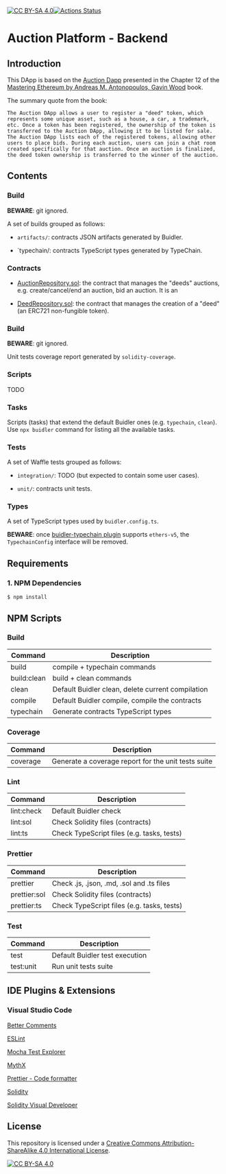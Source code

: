 [![CC BY-SA 4.0][cc-by-sa-shield]][cc-by-sa]<space>[![Actions Status](https://github.com/vnavascues/auction-platform/workflows/Build%20and%20Test/badge.svg)](https://github.com/vnavascues/auction-platform/actions)

# Auction Platform - Backend

## Introduction

This DApp is based on the [Auction Dapp](https://github.com/ethereumbook/ethereumbook/blob/develop/12dapps.asciidoc) presented in the Chapter 12 of the [Mastering Ethereum by Andreas M. Antonopoulos, Gavin Wood](https://github.com/ethereumbook/ethereumbook) book.

The summary quote from the book:

```
The Auction DApp allows a user to register a "deed" token, which represents some unique asset, such as a house, a car, a trademark, etc. Once a token has been registered, the ownership of the token is transferred to the Auction DApp, allowing it to be listed for sale. The Auction DApp lists each of the registered tokens, allowing other users to place bids. During each auction, users can join a chat room created specifically for that auction. Once an auction is finalized, the deed token ownership is transferred to the winner of the auction.
```

## Contents

### Build

**BEWARE**: git ignored.

A set of builds grouped as follows:

- `artifacts/`: contracts JSON artifacts generated by Buidler.

- `typechain/: contracts TypeScript types generated by TypeChain.

### Contracts

- [AuctionRepository.sol](contracts/AuctionRepository.sol): the contract that manages the "deeds" auctions, e.g. create/cancel/end an auction, bid an auction. It is an

- [DeedRepository.sol](contracts/AuctionRepository.sol): the contract that manages the creation of a "deed" (an ERC721 non-fungible token).

### Build

**BEWARE**: git ignored.

Unit tests coverage report generated by `solidity-coverage`.

### Scripts

TODO

### Tasks

Scripts (tasks) that extend the default Buidler ones (e.g. `typechain`, `clean`). Use `npx buidler` command for listing all the available tasks.

### Tests

A set of Waffle tests grouped as follows:

- `integration/`: TODO (but expected to contain some user cases).

- `unit/`: contracts unit tests.

### Types

A set of TypeScript types used by `buidler.config.ts`.

**BEWARE**: once [buidler-typechain plugin](https://github.com/rhlsthrm/buidler-typechain/pull/4) supports `ethers-v5`, the `TypechainConfig` interface will be removed.

## Requirements

### 1. NPM Dependencies

```shell
$ npm install
```

## NPM Scripts

### Build

| Command     | Description                                       |
| ----------- | ------------------------------------------------- |
| build       | compile + typechain commands                      |
| build:clean | build + clean commands                            |
| clean       | Default Buidler clean, delete current compilation |
| compile     | Default Buidler compile, compile the contracts    |
| typechain   | Generate contracts TypeScript types               |

### Coverage

| Command  | Description                                         |
| -------- | --------------------------------------------------- |
| coverage | Generate a coverage report for the unit tests suite |

### Lint

| Command    | Description                                |
| ---------- | ------------------------------------------ |
| lint:check | Default Buidler check                      |
| lint:sol   | Check Solidity files (contracts)           |
| lint:ts    | Check TypeScript files (e.g. tasks, tests) |

### Prettier

| Command      | Description                                |
| ------------ | ------------------------------------------ |
| prettier     | Check .js, .json, .md, .sol and .ts files  |
| prettier:sol | Check Solidity files (contracts)           |
| prettier:ts  | Check TypeScript files (e.g. tasks, tests) |

### Test

| Command   | Description                    |
| --------- | ------------------------------ |
| test      | Default Buidler test execution |
| test:unit | Run unit tests suite           |

## IDE Plugins & Extensions

### Visual Studio Code

[Better Comments](https://marketplace.visualstudio.com/items?itemName=aaron-bond.better-comments)

[ESLint](https://marketplace.visualstudio.com/items?itemName=dbaeumer.vscode-eslint)

[Mocha Test Explorer](https://marketplace.visualstudio.com/items?itemName=hbenl.vscode-mocha-test-adapter)

[MythX](https://marketplace.visualstudio.com/items?itemName=MythX.mythxvsc)

[Prettier - Code formatter](https://marketplace.visualstudio.com/items?itemName=esbenp.prettier-vscode)

[Solidity](https://marketplace.visualstudio.com/items?itemName=JuanBlanco.solidity)

[Solidity Visual Developer](https://marketplace.visualstudio.com/items?itemName=tintinweb.solidity-visual-auditor)

## License

This repository is licensed under a
[Creative Commons Attribution-ShareAlike 4.0 International License][cc-by-sa].

[![CC BY-SA 4.0][cc-by-sa-image]][cc-by-sa]

[cc-by-sa]: http://creativecommons.org/licenses/by-sa/4.0/
[cc-by-sa-image]: https://licensebuttons.net/l/by-sa/4.0/88x31.png
[cc-by-sa-shield]: https://img.shields.io/badge/License-CC%20BY--SA%204.0-lightgrey.svg
